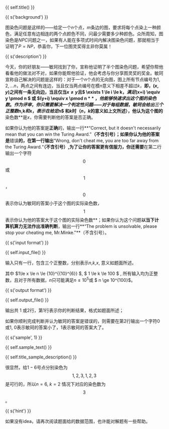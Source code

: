 {{ self.title() }}

{{ s('background') }}

图染色问题是这样的——给定一个$n$个点，$m$条边的图，要求将每个点染上一种颜色，满足任意有边相连的两个点颜色不同，问最少需要多少种颜色。众所周知，图染色是$NPC$问题之一，如果有人能在多项式时间内解决图染色问题，那就相当于证明了$P=NP$，恭喜你，下一位图灵奖得主非你莫属！

{{ s('description') }}

今天，你的好朋友——敏珂找到了你，宣称他证明了半个图染色问题，希望你帮他看看他的做法对不对，如果你能帮他验证，他会考虑与你分享图灵奖的奖金。敏珂宣称自己解决的问题是这样的：对于一个$n$个点的无向图，图上所有节点编号为$1,2,...n$，两点之间有连边，当且仅当两点编号在模$n$意义下相差不超过$k$，**即，$(x,y)$之间有一条无向边，当且仅当$x≠y$且$ \exists 1 \le i \le k$，满足$(x+i) \equiv y \pmod n $ 或 $(y+i) \equiv x \pmod n $**，他能够快速求出这个图的染色数。作为评审，你只需要解决一个判定性问题——对于每组数据，敏珂会给出三个正整数$n$,$k$和$x$，表示在给定$n$ 和$k$时（$n$，$k$的意义如上文所述），他认为这个图的**染色数**是$x$，你需要判断他的答案是否正确。

如果你认为他的答案是**正确**的，输出一行**“Correct, but it doesn't necessarily mean that you can win the Turing Award.”**（不含引号）；如果你认为他的答案是**错误**的，在第一行输出**“Wrong, don't cheat me, you are too far away from the Turing Award.“**（不含引号）,为了让你的答案更有信服力，你还需要**在第二行输出一个字符$$0$$或$$1$$，$$0$$表示你认为敏珂的答案小于这个图的实际染色数，$$1$$表示你认为他的答案大于这个图的实际染色数**；如果你认为这个问题**以当下计算机算力无法作出准确判断**，输出一行**“The problem is unsolvable, please stop your cheating me, Mr.Minke."**（不含引号）。

{{ s('input format') }}

{{ self.input_file() }}

输入只有一行，包含三个正整数，分别表示$n$,$k$,$x$,  意义如题面所述。

其中 $1\le x \le n \le {10}^{{10}^{6}} $, $ 1 \le k \le 100 $ , 所有输入均为正整数，且对于所有数据，$n$只可能满足$n \le 10^5$或 $ n \ge 10^{100}$。

{{ s('output format') }}

{{ self.output_file() }}

输出共 $1$ 或$2$行，第$1$行表示你的判断结果，格式如题面所述；

如果你顺利完成判断并认为敏珂的答案是错误的，则需要在第$2$行输出一个字符$0$或$1$, $0$表示敏珂的答案小了，$1$表示敏珂的答案大了。

{{ s('sample', 1) }}

{{ self.sample_text() }}

{{ self.title_sample_description() }}

很显然，给$1-6$号点分别染色为$$1,2,3,1,2,3$$是可行的，所以$n=6$, $k=2$ 情况下对应的染色数为$$3$$。

{{ s('hint') }}

如果没有idea，请再次阅读题面给的数据范围，也许能对解题有一些帮助。
